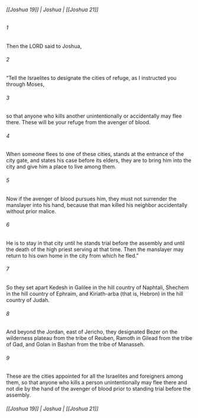 ###### [[Joshua 19]] | Joshua | [[Joshua 21]]

###### 1
Then the LORD said to Joshua,
###### 2
“Tell the Israelites to designate the cities of refuge, as I instructed you through Moses,
###### 3
so that anyone who kills another unintentionally or accidentally may flee there. These will be your refuge from the avenger of blood.
###### 4
When someone flees to one of these cities, stands at the entrance of the city gate, and states his case before its elders, they are to bring him into the city and give him a place to live among them.
###### 5
Now if the avenger of blood pursues him, they must not surrender the manslayer into his hand, because that man killed his neighbor accidentally without prior malice.
###### 6
He is to stay in that city until he stands trial before the assembly and until the death of the high priest serving at that time. Then the manslayer may return to his own home in the city from which he fled.”
###### 7
So they set apart Kedesh in Galilee in the hill country of Naphtali, Shechem in the hill country of Ephraim, and Kiriath-arba (that is, Hebron) in the hill country of Judah.
###### 8
And beyond the Jordan, east of Jericho, they designated Bezer on the wilderness plateau from the tribe of Reuben, Ramoth in Gilead from the tribe of Gad, and Golan in Bashan from the tribe of Manasseh.
###### 9
These are the cities appointed for all the Israelites and foreigners among them, so that anyone who kills a person unintentionally may flee there and not die by the hand of the avenger of blood prior to standing trial before the assembly.

###### [[Joshua 19]] | Joshua | [[Joshua 21]]
